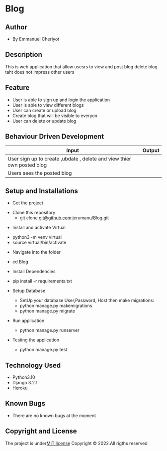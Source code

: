 # Blog

## Author
* By Emmanuel Cheriyot 

## Description
This is web application that allow usesrs to view and post blog  delete blog taht does not impress other users

## Feature
* User is able to sign up and login the application
* User is able to view different blogs 
* User can create or upload blog
* Create blog that will be visible to everyon
*  User can delete or update  blog
## Behaviour Driven Development
| Input | Output|
|-------| ------|
| User sign up to create ,ubdate , delete and view thier own posted  blog 
| Users sees the posted  blog

## Setup and Installations

* Get the project
- Clone this repository
   * git clone git@github.com:jerumanu/Blog.git

* Install and activate Virtual
- python3 -m venv virtual
- source virtual/bin/activate

* Navigate into the folder
- cd  Blog

* Install Dependencies
- pip install -r requirements.txt

* Setup Database
    - SetUp your database User,Password, Host then make migrations:
    - python manage.py makemigrations
    - python manage.py migrate

* Run application
    - python manage.py runserver

* Testing the application
    - python manage.py test

## Technology Used

* Python3.10
* Django 3.2.1
* Heroku

## Known Bugs
* There are no known bugs at the moment


## Copyright and License

The project is under[MIT license](/blob/master/LICENSE)
Copyright &copy; 2022.All rigths reserved
